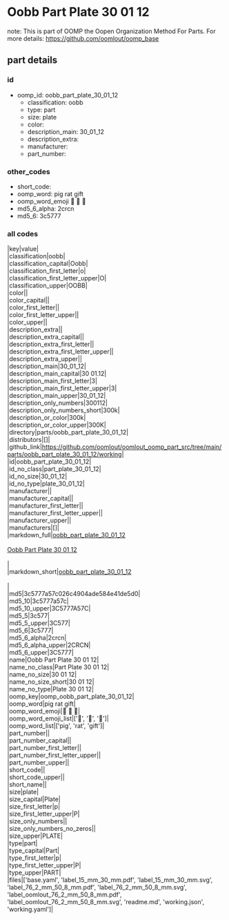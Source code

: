 # Oobb Part Plate 30 01 12  

note: This is part of OOMP the Oopen Organization Method For Parts. For more details: https://github.com/oomlout/oomp_base

##  part details





### id
* oomp_id: oobb_part_plate_30_01_12
  * classification: oobb
  * type: part
  * size: plate
  * color: 
  * description_main: 30_01_12
  * description_extra: 
  * manufacturer: 
  * part_number: 

### other_codes
* short_code: 
* oomp_word: pig rat gift
* oomp_word_emoji :pig: :rat: :gift:
* md5_6_alpha: 2crcn
* md5_6: 3c5777

### all codes 
|key|value|  
|classification|oobb|  
|classification_capital|Oobb|  
|classification_first_letter|o|  
|classification_first_letter_upper|O|  
|classification_upper|OOBB|  
|color||  
|color_capital||  
|color_first_letter||  
|color_first_letter_upper||  
|color_upper||  
|description_extra||  
|description_extra_capital||  
|description_extra_first_letter||  
|description_extra_first_letter_upper||  
|description_extra_upper||  
|description_main|30_01_12|  
|description_main_capital|30 01.12|  
|description_main_first_letter|3|  
|description_main_first_letter_upper|3|  
|description_main_upper|30_01_12|  
|description_only_numbers|300112|  
|description_only_numbers_short|300k|  
|description_or_color|300k|  
|description_or_color_upper|300K|  
|directory|parts/oobb_part_plate_30_01_12|  
|distributors|[]|  
|github_link|https://github.com/oomlout/oomlout_oomp_part_src/tree/main/parts/oobb_part_plate_30_01_12/working|  
|id|oobb_part_plate_30_01_12|  
|id_no_class|part_plate_30_01_12|  
|id_no_size|30_01_12|  
|id_no_type|plate_30_01_12|  
|manufacturer||  
|manufacturer_capital||  
|manufacturer_first_letter||  
|manufacturer_first_letter_upper||  
|manufacturer_upper||  
|manufacturers|[]|  
|markdown_full|[oobb_part_plate_30_01_12](https://github.com/oomlout/oomlout_oomp_part_src/tree/main/parts/oobb_part_plate_30_01_12/working)<br>[](https://github.com/oomlout/oomlout_oomp_part_src/tree/main/parts/oobb_part_plate_30_01_12/working)<br>[Oobb Part Plate 30 01 12](https://github.com/oomlout/oomlout_oomp_part_src/tree/main/parts/oobb_part_plate_30_01_12/working)<br><br>|  
|markdown_short|[oobb_part_plate_30_01_12](https://github.com/oomlout/oomlout_oomp_part_src/tree/main/parts/oobb_part_plate_30_01_12/working)<br><br>|  
|md5|3c5777a57c026c4904ade584e41de5d0|  
|md5_10|3c5777a57c|  
|md5_10_upper|3C5777A57C|  
|md5_5|3c577|  
|md5_5_upper|3C577|  
|md5_6|3c5777|  
|md5_6_alpha|2crcn|  
|md5_6_alpha_upper|2CRCN|  
|md5_6_upper|3C5777|  
|name|Oobb Part Plate 30 01 12|  
|name_no_class|Part Plate 30 01 12|  
|name_no_size|30 01 12|  
|name_no_size_short|30 01 12|  
|name_no_type|Plate 30 01 12|  
|oomp_key|oomp_oobb_part_plate_30_01_12|  
|oomp_word|pig rat gift|  
|oomp_word_emoji|:pig: :rat: :gift:|  
|oomp_word_emoji_list|[':pig:', ':rat:', ':gift:']|  
|oomp_word_list|['pig', 'rat', 'gift']|  
|part_number||  
|part_number_capital||  
|part_number_first_letter||  
|part_number_first_letter_upper||  
|part_number_upper||  
|short_code||  
|short_code_upper||  
|short_name||  
|size|plate|  
|size_capital|Plate|  
|size_first_letter|p|  
|size_first_letter_upper|P|  
|size_only_numbers||  
|size_only_numbers_no_zeros||  
|size_upper|PLATE|  
|type|part|  
|type_capital|Part|  
|type_first_letter|p|  
|type_first_letter_upper|P|  
|type_upper|PART|  
|files|['base.yaml', 'label_15_mm_30_mm.pdf', 'label_15_mm_30_mm.svg', 'label_76_2_mm_50_8_mm.pdf', 'label_76_2_mm_50_8_mm.svg', 'label_oomlout_76_2_mm_50_8_mm.pdf', 'label_oomlout_76_2_mm_50_8_mm.svg', 'readme.md', 'working.json', 'working.yaml']|  
